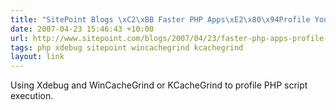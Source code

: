 ```yaml
---
title: "SitePoint Blogs \xC2\xBB Faster PHP Apps\xE2\x80\x94Profile Your Code with Xdebug"
date: 2007-04-23 15:46:43 +10:00
url: http://www.sitepoint.com/blogs/2007/04/23/faster-php-apps-profile-your-code-with-xdebug/
tags: php xdebug sitepoint wincachegrind kcachegrind
layout: link
---
```

Using Xdebug and WinCacheGrind or KCacheGrind to profile PHP script execution.
